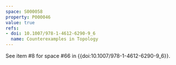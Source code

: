 ```yaml
---
space: S000058
property: P000046
value: true
refs:
- doi: 10.1007/978-1-4612-6290-9_6
  name: Counterexamples in Topology
---
```


See item #8 for space #66 in {{doi:10.1007/978-1-4612-6290-9_6}}.
